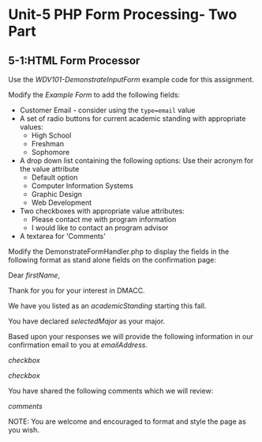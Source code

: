 # **Unit-5 PHP Form Processing- Two Part**

## 5-1:HTML Form Processor

Use the _WDV101-DemonstrateInputForm_ example code for this assignment.

Modify the _Example Form_ to add the following fields:

  * Customer Email - consider using the `type=email` value
  * A set of radio buttons for current academic standing with appropriate values:
    * High School
    * Freshman
    * Sophomore
  * A drop down list containing the following options:  Use their acronym for the value attribute
    * Default option
    * Computer Information Systems
    * Graphic Design
    * Web Development
  * Two checkboxes with appropriate value attributes:
    * Please contact me with program information
    * I would like to contact an program advisor
  * A textarea for 'Comments'

Modify the DemonstrateFormHandler.php to display the fields in the following format as stand alone fields on the confirmation page:

Dear _firstName_,

Thank for you for your interest in DMACC.

We have you listed as an _academicStanding_ starting this fall. 

You have declared _selectedMajor_ as your major. 

Based upon your responses we will provide the following information in our confirmation email to you at _emailAddress_.

_checkbox_

_checkbox_

You have shared the following comments which we will review:

_comments_

NOTE: You are welcome and encouraged to format and style the page as you wish.